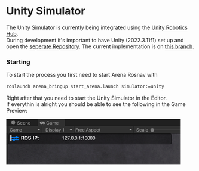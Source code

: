 
# Unity Simulator

The Unity Simulator is currently being integrated using the [Unity Robotics Hub](https://github.com/Unity-Technologies/Unity-Robotics-Hub/tree/main).  
During development it's important to have Unity (2022.3.11f1) set up and open the [seperate Repository](https://github.com/Arena-Rosnav/arena-unity). The current implementation is on [this branch](https://github.com/TheZomb/arena-rosnav/tree/unity-simulator). 

### Starting
To start the process you first need to start Arena Rosnav with 

```bash
roslaunch arena_bringup start_arena.launch simulator:=unity
```

Right after that you need to start the Unity Simulator in the Editor.  
If everythin is alright you should be able to see the following in the Game Preview:  

![](../images/packages/Unity-Connection-Success.png)